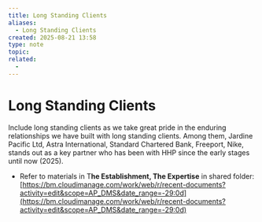 ```yaml
---
title: Long Standing Clients
aliases:
  - Long Standing Clients
created: 2025-08-21 13:58
type: note
topic:
related:
  -
---
```

# Long Standing Clients
 Include long standing clients as we take great pride in the enduring relationships we have built with long standing clients. Among them, Jardine Pacific Ltd, Astra International, Standard Chartered Bank, Freeport, Nike, stands out as a key partner who has been with HHP since the early stages until now (2025).

- Refer to materials in T**he Establishment, The Expertise** in shared folder: [https://bm.cloudimanage.com/work/web/r/recent-documents?activity=edit&scope=AP_DMS&date_range=-29:0d](https://bm.cloudimanage.com/work/web/r/recent-documents?activity=edit&scope=AP_DMS&date_range=-29:0d)




